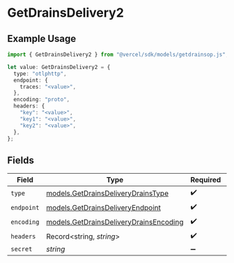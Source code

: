 # GetDrainsDelivery2

## Example Usage

```typescript
import { GetDrainsDelivery2 } from "@vercel/sdk/models/getdrainsop.js";

let value: GetDrainsDelivery2 = {
  type: "otlphttp",
  endpoint: {
    traces: "<value>",
  },
  encoding: "proto",
  headers: {
    "key": "<value>",
    "key1": "<value>",
    "key2": "<value>",
  },
};
```

## Fields

| Field                                                                                  | Type                                                                                   | Required                                                                               | Description                                                                            |
| -------------------------------------------------------------------------------------- | -------------------------------------------------------------------------------------- | -------------------------------------------------------------------------------------- | -------------------------------------------------------------------------------------- |
| `type`                                                                                 | [models.GetDrainsDeliveryDrainsType](../models/getdrainsdeliverydrainstype.md)         | :heavy_check_mark:                                                                     | N/A                                                                                    |
| `endpoint`                                                                             | [models.GetDrainsDeliveryEndpoint](../models/getdrainsdeliveryendpoint.md)             | :heavy_check_mark:                                                                     | N/A                                                                                    |
| `encoding`                                                                             | [models.GetDrainsDeliveryDrainsEncoding](../models/getdrainsdeliverydrainsencoding.md) | :heavy_check_mark:                                                                     | N/A                                                                                    |
| `headers`                                                                              | Record<string, *string*>                                                               | :heavy_check_mark:                                                                     | N/A                                                                                    |
| `secret`                                                                               | *string*                                                                               | :heavy_minus_sign:                                                                     | N/A                                                                                    |